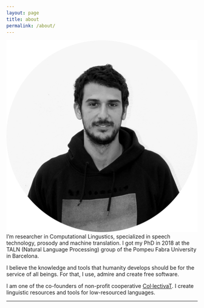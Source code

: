 ```yaml
---
layout: page
title: about
permalink: /about/
---
```


<img class="col one right" src="/img/IMG_0976_circle_1200.png">

<br/>
I’m researcher in Computational Lingustics, specialized in speech technology, prosody and machine translation. I got my PhD in 2018 at the TALN (Natural Language Processing) group of the Pompeu Fabra University in Barcelona.

I believe the knowledge and tools that humanity develops should be for the service of all beings. For that, I use, admire and create free software. 

I am one of the co-founders of non-profit cooperative <a href="https://collectivat.cat/" target="https://collectivat.cat/">Col·lectivaT</a>. I create linguistic resources and tools for low-resourced languages.
<br/>
<hr/>
<br/>
<span class="contacticon center">
	<a href="mailto:alp@collectivat.cat"><i class="fa fa-envelope-square"></i></a>
	<a href="https://github.com/alpoktem" target="_blank"><i class="fa fa-github-square"></i></a>
	<a href="https://www.linkedin.com/in/alp-oktem" target="_blank"><i class="fa fa-linkedin-square"></i></a>
	<a href="https://twitter.com/OktemAlp" target="_blank"><i class="fa fa-twitter-square"></i></a>
</span>

<!-- <div class="col three caption">
	You can drop me a line 
</div> -->

